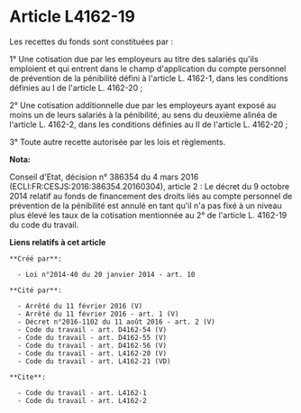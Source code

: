 # Article L4162-19

Les recettes du fonds sont constituées par : 

1° Une cotisation due par les employeurs au titre des salariés qu'ils emploient et qui entrent dans le champ d'application du
compte personnel de prévention de la pénibilité défini à l'article L. 4162-1, dans les conditions définies au I de l'article
L. 4162-20 ; 

2° Une cotisation additionnelle due par les employeurs ayant exposé au moins un de leurs salariés à la pénibilité, au sens du
deuxième alinéa de l'article L. 4162-2, dans les conditions définies au II de l'article L. 4162-20 ; 

3° Toute autre recette autorisée par les lois et règlements.

**Nota:**

Conseil d'Etat, décision n° 386354 du 4 mars 2016 (ECLI:FR:CESJS:2016:386354.20160304), article 2 : Le décret du 9 octobre
2014 relatif au fonds de financement des droits liés au compte personnel de prévention de la pénibilité est annulé en tant
qu'il n'a pas fixé à un niveau plus élevé les taux de la cotisation mentionnée au 2° de l'article L. 4162-19 du code du
travail.

**Liens relatifs à cet article**

	**Créé par**:

	  - Loi n°2014-40 du 20 janvier 2014 - art. 10

	**Cité par**:

	  - Arrêté du 11 février 2016 (V)
	  - Arrêté du 11 février 2016 - art. 1 (V)
	  - Décret n°2016-1102 du 11 août 2016 - art. 2 (V)
	  - Code du travail - art. D4162-54 (V)
	  - Code du travail - art. D4162-55 (V)
	  - Code du travail - art. D4162-56 (V)
	  - Code du travail - art. L4162-20 (V)
	  - Code du travail - art. L4162-21 (VD)

	**Cite**:

	  - Code du travail - art. L4162-1
	  - Code du travail - art. L4162-2
